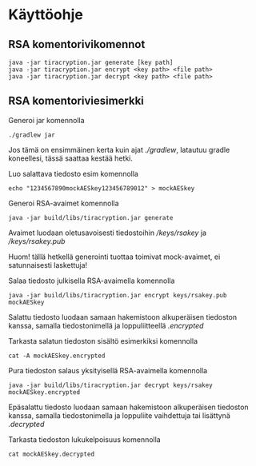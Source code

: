 # Käyttöohje
## RSA komentorivikomennot

```
java -jar tiracryption.jar generate [key path]
java -jar tiracryption.jar encrypt <key path> <file path>
java -jar tiracryption.jar decrypt <key path> <file path>
```

## RSA komentoriviesimerkki

Generoi jar komennolla 
```
./gradlew jar 
```
Jos tämä on ensimmäinen kerta kuin ajat _./gradlew_, latautuu gradle koneellesi, tässä saattaa kestää hetki.


Luo salattava tiedosto esim komennolla
```
echo "1234567890mockAESkey123456789012" > mockAESkey
```


Generoi RSA-avaimet komennolla
```
java -jar build/libs/tiracryption.jar generate
```
Avaimet luodaan oletusavoisesti tiedostoihin _/keys/rsakey_ ja _/keys/rsakey.pub_

Huom! tällä hetkellä generointi tuottaa toimivat mock-avaimet, ei satunnaisesti laskettuja!


Salaa tiedosto julkisella RSA-avaimella komennolla
```
java -jar build/libs/tiracryption.jar encrypt keys/rsakey.pub mockAESkey
```
Salattu tiedosto luodaan samaan hakemistoon alkuperäisen tiedoston kanssa, samalla tiedostonimellä ja loppuliitteellä _.encrypted_


Tarkasta salatun tiedoston sisältö esimerkiksi komennolla
```
cat -A mockAESkey.encrypted
```


Pura tiedoston salaus yksityisellä RSA-avaimella komennolla
```
java -jar build/libs/tiracryption.jar decrypt keys/rsakey mockAESkey.encrypted
```
Epäsalattu tiedosto luodaan samaan hakemistoon alkuperäisen tiedoston kanssa, samalla tiedostonimella ja loppuliite vaihdettuja tai lisättynä _.decrypted_


Tarkasta tiedoston lukukelpoisuus komennolla
```
cat mockAESkey.decrypted
```
